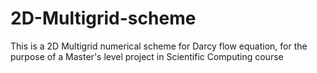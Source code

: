 # 2D-Multigrid-scheme
This is a 2D Multigrid numerical scheme for Darcy flow equation, for the purpose of a Master's level project in Scientific Computing course
